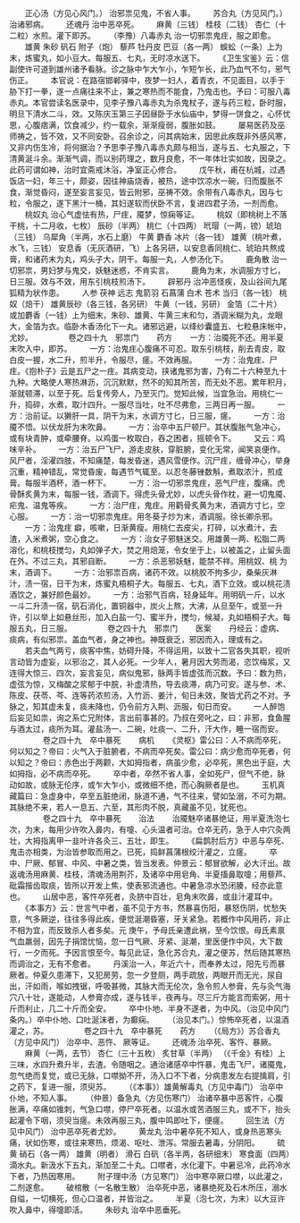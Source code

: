 <!-- { "loadSidebar": true } -->
　　正心汤（方见心风门。） 治邪祟见鬼，不省人事。
　　苏合丸（方见风门。） 治诸邪病。
　　还魂丹 治中恶卒死。
　　麻黄（三钱） 桂枝（二钱） 杏仁（十二粒）水煎。灌下即苏。
　　（李豫）八毒赤丸 治一切邪祟鬼疰，服之即愈。
　　雄黄 朱砂 矾石 附子（炮） 藜芦 牡丹皮 巴豆（各一两） 蜈蚣（一条）上为末，炼蜜丸，如小豆大。每服五、七丸，无时凉水送下。
　　《卫生宝鉴》云：信副使许可道到雄州诸予看脉。诊之脉中乍大乍小，乍短乍长，此乃血气不匀，邪气伤正。
　　本官说：在路宿邯郸驿中，夜梦一妇人，着青衣，不见面目，以手于胁下打一拳，遂一点痛往来不止，兼之寒热而不能食，乃鬼击也。予曰：可服八毒赤丸。本官尝读名医录中，见李子豫八毒赤丸为杀鬼杖子，遂与药三粒，卧时服，明旦下清水二斗，效。又陈庆玉第三子因昼卧于水仙庙中，梦得一饼食之，心怀忧思，心腹痞满，饮食减少，约一载余，渐渐瘦弱，腹胀如鼓。
　　屡易医药及巫师祷之，皆不效，又不同安卧。召余诊之，问其病始末，因思此疾既非外感风寒，又非内伤生冷，将何据治？予思李子豫八毒赤丸颇与相当，遂与五、七丸服之，下清黄涎斗余。渐渐气调，而以别药理之，数月良愈，不一年体壮实如故，因录之。此药可谓如神，治时宜斋戒沐浴，净室正心修合。
　　戊午秋，甫在杭城，过遇饭店一妇，年三十，颇姿，因往神庙烧香，被热，途中饮凉水一碗，归而腹胀不食，渐觉昏闷，遂至妄言妄见，皆云附邪，巫祷不效。余带有八毒赤丸，因与七粒，令服之，遂下黑汁一桶，其妇遂软而伏卧不言，复进四君子汤，一剂而愈。
　　桃奴丸 治心气虚怯有热，尸疰，魇梦，惊痫等证。
　　桃奴（即桃树上不落干桃，十二月收，七枚） 辰砂（半两） 桃仁（十四两） 玳瑁（一两，镑）琥珀（三钱） 乌犀角（半两，水石上磨） 牛黄 麝香 冰片（各一钱） 雄黄（桃叶煮，水飞，三钱） 安息香（无灰酒研，飞）上各另研，以安息香同桃仁、琥珀共熬成膏，和诸药末为丸，鸡头子大，阴干。每服一丸，人参汤化下。
　　鹿角散 治一切邪祟，男妇梦与鬼交，妖魅迷惑，不肯实言。
　　鹿角为末，水调服方寸匕，日三服。效与不效，用东引桃枝煎汤下。
　　辟邪丹 治冲恶怪疾，及山谷间九尾狐精为状作患。
　　人参 茯神 远志 鬼箭羽 石菖蒲 白术 苍术 当归（各一钱） 桃奴（焙干） 雄黄辰砂（各三钱，各另研） 牛黄（一钱，另研） 金箔（二十片） 或加麝香（一钱）上为细末，朱砂、雄黄、牛黄三末和匀，酒调米糊为丸，龙眼大，金箔为衣。临卧木香汤化下一丸。诸邪远避，以绛纱囊盛五、七粒悬床帐中，尤妙。
　　
　　卷之四十九　邪祟门
　　药方
　　一方：治魇死不还。用半夏末吹入中，即苏。
　　一方：治鬼疰心腹痛不可忍。取东引桃枝，削去青皮，取白皮一握，水二升，煎半升，令服尽，瘥。不效再服。
　　一方：治鬼疰、尸疰。《抱朴子》云是五尸之一疰。其病变动，挟诸鬼邪为害，乃有二十六种至九十九种。大略使人寒热淋沥，沉沉默默，然不的知其所苦，而无处不恶。累年积月，渐就顿滞，以至于死。后复传旁人，乃至灭门。觉知此候，当宜急治。用桃仁一升，捣碎，水煮，取汁四升。一服尽当吐，吐不尽弗愈，三两日再一服。
　　一方：治前证。以獭肝一具，阴干为末，水调方寸匕，日三服，瘥。
　　一方：治魇不悟。以伏龙肝为末吹鼻。
　　一方：治卒中五尸顿尸。其状腹胀气急冲心，或有块青肿，或牵腰脊。以鸡蛋一枚取白，吞之困者，摇顿令下。
　　又云：鸡味辛补。
　　一方：治五尸飞尸，游走皮肤，穿脏腑，变化无常，闻笑哀便作。风尸者，淫濯四肢，不知痛楚，每发昏迷，遇风雪便作。沉尸疰，缠骨冲心，举身沉重，精神错乱，常觉昏废，每遇节气辄至。以忍冬藤锉数斛，煮取浓汁，煎成膏。每服半酒杯，酒一杯下。
　　一方：治一切邪祟鬼疰，恶气尸疰，腹痛。虎骨酥炙黄为末，每服一钱，酒调下。得虎头骨尤妙，以虎头骨作枕，避一切鬼魇、疟鬼、温鬼等疾。
　　一方：治尸疰，鬼疰。用鹳骨炙黄为末，酒调方寸匕，空心服。
　　一方：治一切邪祟鬼疰。用冬葵子炒为末，酒调服。徐长卿杀邪。
　　一方：治鬼疰 癖，咳嗽，日渐黄瘦。用桃仁去皮尖，打碎，以水煮汁，去渣，入米煮粥，空心食之。
　　一方：治女子邪魅迷交。用雄黄一两、松脂二两溶化，和桃枝搅匀，丸如弹子大，焚之用焙笼，令女坐于上，以被盖之，止留头面在外。不过三丸，其邪自断。
　　一方：杀恶邪妖魅，能禁不祥。用桃奴、桃 为末，酒调下。
　　一方：治邪祟百病，诸药不效。以桃胶不拘多少，桑柴灰淋汁，渍一宿，日干为末，炼蜜丸梧桐子大。每服五、七丸，酒下立效。或以桃花渍酒饮之，兼好颜色最妙。
　　一方：治邪气百病，轻身延年。用明矾一斤，以水一斗二升渍一宿，矾石消化，置铜器中，炭火上熬，大沸，从旦至午，或至一升许，引以举上如悬丝形，加入白盐一勺、蜜半升，搅匀，候凝，丸如梧桐子大。每服五丸，日三服。
　　
　　卷之四十九　邪祟门
　　医案
　　丹经云：虚病、痰病，有似邪祟。盖血气者，身之神也。神既衰乏，邪因而入，理或有之。
　　若夫血气两亏，痰客中焦，妨碍升降，不得运用，以致十二官各失其职，视听言动皆为虚妄，以邪治之，其人必死。一少年人，暑月因大劳而渴，恣饮梅浆，又连得大惊三、四次，妄言妄见，病似鬼邪，脉两手皆虚弦而沉数。予曰：数为热，虚弦为惊，又梅酸之浆郁于中脘，补虚清热，导去痰滞，病乃可安。遂与参、术、陈皮、茯苓、芩、连等药浓煎汤，入竹沥、姜汁，旬日未效，聚皆尤药之不对。予脉之，知其虚未复，痰未降也，仍令前方入荆、沥服，旬日而安。
　　一人醉饱后妄见如祟，询之系亡兄附体，言出前事甚的。乃叔在旁叱之，曰：非邪，食鱼腥与酒太过，痰所为耳。灌盐汤一、二碗，吐痰一、二升，汗大作，睡一宿而安。
　　
　　卷之四十九　卒中暴死
　　病机
　　《灵枢》雷公曰：人不病而卒死，何以知之？帝曰：火气入于脏腑者，不病而卒死矣。雷公曰：病少愈而卒死者，何以知之？帝曰：赤色出于两颧，大如拇指者，病虽少愈，必卒死，黑色出于庭，大如拇指，必不病而卒死。
　　卒中者，卒然不省人事，全如死尸，但气不绝，脉动如故，或脉无伦序，或乍大乍小，或微细不绝，而心胸厥者是也。
　　玉机真藏篇曰：急虚身中，卒至五脏绝闭，脉道不通，气不往来，譬如坠溺，不可为期。其脉绝不来，若人一息五、六至，其形肉不脱，真藏虽不见，犹死也。
　　
　　卷之四十九　卒中暴死
　　治法
　　治魇魅卒诸暴绝证，用半夏洗泡七次，为末，每用少许吹入鼻内，有嚏、心头温者可治。仓卒无药，急于人中穴灸两壮，大拇指离甲一韭叶许各灸三、五壮，即生。
　　《扁鹊肘后方》中恶与卒死、鬼击亦相类，为治皆参取而用之。已死，捣鲜菖蒲根绞汁灌之，立瘥。
　　卒中、尸厥、郁冒、中风、中暑之类，皆当发表。仲景云：郁冒欲解，必大汗出。故返魂汤用麻黄、桂枝，清魂汤用荆芥，及诸卒中用皂角、半夏搐鼻取嚏；用藜芦、砒霜揩齿取痰，皆所以开发上焦，使表邪流通也。中暑急凉水恐闭腠，经亦此意也。
　　山居中恶，客忤卒死者，灸脐中百壮，皂角末吹鼻，或韭汁灌耳中。
　　《本事方》云：世言气中者，虽不见于方书，然暴喜伤阳，暴怒伤阴，忧愁失意，气多厥逆，往往多得此疾，便觉涎潮昏塞，牙关紧急。若概作中风用药，非止不相为宜，而反致杀人者多矣。元 庚午，予母氏亲遭此祸，至今饮恨。母氏素禀气血羸弱，因先子捐馆忧恼，忽一日气厥、牙紧、涎潮，里医便作中风，大下数行，一夕而死。予因言恨至今。每见此证，急化苏合丸，灌之便苏，然后随其寒热而调治之，无有不愈者。
　　丹溪治一人，年近六十，而奉养太过，阳先亏而暴厥者。仲夏久患滞下，又犯房劳，忽一夕登厕，两手疏放，两眼开而无光，尿自出，汗如雨，喉如拽锯，呼吸甚微，其脉大而无伦次，急令煎人参膏，先与灸气海穴八十壮，遂能动，人参膏亦成，遂与钱半，夜再与。尽三斤方能言而索粥，用十斤而利止，几二十斤而全安。
　　卒中仆地、半身不遂者，为中风。（治见中风门条内。）卒中仆地、口吐涎沫者，为癫痫。
　　（治见本门。）惊怖卒死者，以温酒灌之，苏。
　　
　　卷之四十九　卒中暴死
　　药方
　　（《局方》）苏合香丸（方见中风门） 治卒中、恶忤、 厥等证。
　　还魂汤 治卒死、客忤、暴厥。
　　麻黄（一两，去节） 杏仁（三十五枚） 炙甘草（半两） （《千金》有桂）上三味，水四升煮升半，去渣。令随咽之。通治诸感卒中忤暴，鬼击飞尸，诸魇鬼，忽气绝而复觉，或已无脉，口噤拗不开，汤入口不下者，分病患发左右提擒肩，引之药下，复进一服，须臾苏。
　　（《本事》）雄黄解毒丸（方见中毒门） 治卒中仆地，不知人事。
　　（仲景）备急丸（方见伤寒门） 治诸卒暴中恶客忤，心腹胀满，卒痛如锥刺，气急口噤，停尸卒死者。以温水或苦酒服三丸，或不下，抬头起灌令下咽，须臾当瘥。未效再服三丸，腹中鸣即吐下，便瘥。
　　回生法（方见中风门） 治中恶卒死者尤妙。
　　黄龙丸 治中暑卒死不知人，或身热恶寒头痛，状如伤寒，或往来寒热，烦渴、呕吐、泄泻。常服去暑毒，分阴阳。
　　硫黄 硝石（各一两） 雄黄（明者） 滑石 白矾（各半两，各研细末） 寒食面（四两）滴水丸。新汲水下五丸，渐加至二十丸。口噤者，水化灌下。中暑忌冷，此药冷水下者，乃热因寒用。
　　附子理中汤（方见寒门） 治中寒卒厥口噤，以此灌之，二剂遂愈。
　　破棺散（一名散生散） 治卒死中恶，诸暴绝死及石木所压，溺水自缢，一切横死，但心口温者，并皆治之。
　　半夏（泡七次，为末）以大豆许吹入鼻中，得嚏即活。
　　朱砂丸 治卒中恶垂死。
